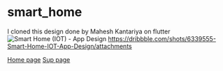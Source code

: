# smart_home
I cloned this design done by Mahesh Kantariya on flutter
![Smart Home (IOT) - App Design](https://i.ibb.co/4mybB8P/Fire-Shot-Capture-107-Dribbble-thumd-png-by-Mahesh-Kantariya-dribbble-com.png[/img)
https://dribbble.com/shots/6339555-Smart-Home-IOT-App-Design/attachments

[Home page](https://i.ibb.co/0nNwcjg/Screen-Shot-1441-05-24-at-11-14-37-PM.png)
[Sup page](https://i.ibb.co/fkg5rtH/Screen-Shot-1441-05-24-at-11-14-48-PM.png)
